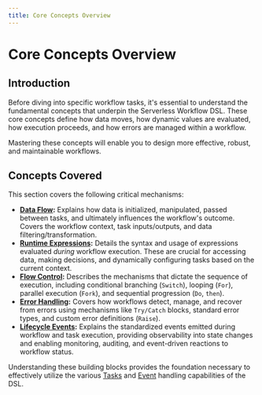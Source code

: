 ```yaml
---
title: Core Concepts Overview
---
```


# Core Concepts Overview

## Introduction

Before diving into specific workflow tasks, it's essential to understand the fundamental concepts that underpin the Serverless Workflow DSL. These core concepts define how data moves, how dynamic values are evaluated, how execution proceeds, and how errors are managed within a workflow.

Mastering these concepts will enable you to design more effective, robust, and maintainable workflows.

## Concepts Covered

This section covers the following critical mechanisms:

*   **[Data Flow](dsl-data-flow.md):** Explains how data is initialized, manipulated, passed between tasks, and ultimately influences the workflow's outcome. Covers the workflow context, task inputs/outputs, and data filtering/transformation.
*   **[Runtime Expressions](dsl-runtime-expressions.md):** Details the syntax and usage of expressions evaluated *during* workflow execution. These are crucial for accessing data, making decisions, and dynamically configuring tasks based on the current context.
*   **[Flow Control](dsl-flow-control.md):** Describes the mechanisms that dictate the sequence of execution, including conditional branching (`Switch`), looping (`For`), parallel execution (`Fork`), and sequential progression (`Do`, `then`).
*   **[Error Handling](dsl-error-handling.md):** Covers how workflows detect, manage, and recover from errors using mechanisms like `Try/Catch` blocks, standard error types, and custom error definitions (`Raise`).
*   **[Lifecycle Events](dsl-lifecycle-events.md):** Explains the standardized events emitted during workflow and task execution, providing observability into state changes and enabling monitoring, auditing, and event-driven reactions to workflow status.

Understanding these building blocks provides the foundation necessary to effectively utilize the various [Tasks](dsl-tasks-overview.md) and [Event](dsl-event-overview.md) handling capabilities of the DSL. 